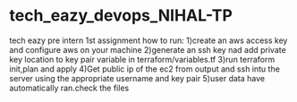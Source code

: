 # tech_eazy_devops_NIHAL-TP
tech eazy pre intern 1st assignment
how to run:
1)create an aws access key and configure aws on your machine
2)generate an ssh key nad add private key location to key pair variable in terraform/variables.tf
3)run terraform init,plan and apply
4)Get public ip of the ec2 from output and ssh intu the server using the appropriate username and key pair
5)user data have automatically ran.check the files